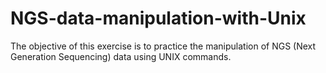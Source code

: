 # NGS-data-manipulation-with-Unix
The objective of this exercise is to practice the manipulation of NGS (Next Generation Sequencing) data using UNIX commands. 

